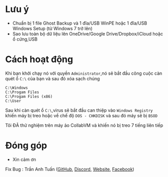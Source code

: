 # Lưu ý
- Chuẩn bị 1 file Ghost Backup và 1 đĩa/USB WinPE hoặc 1 đĩa/USB Windows Setup (từ Windows 7 trở lên)
- Sao lưu toàn bộ dữ liệu lên OneDrive/Google Drive/Dropbox/iCloud hoặc ổ cứng,USB
# Cách hoạt động
Khi bạn khởi chạy nó với quyền `Administrator`,nó sẽ bắt đầu công cuộc càn quét ổ `C:\` của bạn và sau đó xóa sạch chúng


```
C:\Windows
C:\Progam Files
C:\Progam Files (x86)
C:\User
```


Sau khi càn quét ổ `C:\`,virus sẽ bắt đầu can thiệp vào `Windows Registry` khiến máy bị treo hoặc về chế độ `DOS - CHKDISK` và sau đó máy sẽ bị `BSOD`

Tôi ĐÃ thử nghiệm trên máy ảo CollabVM và khiến nó bị treo 7 tiếng liên tiếp

# Đóng góp
- Xin cảm ơn

Fix Bug : Trần Anh Tuấn ([GitHub](https://github.com/tat2008), [Discord](https://discord.com/users/722469852010512464), [Website](https://tat2008.tk), [Facebook](https://www.facebook.com/tat2008))
